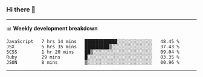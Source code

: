 ### Hi there 👋

-------

📊 **Weekly development breakdown**
<!--START_SECTION:waka-->
```text
JavaScript   7 hrs 14 mins   ████████████░░░░░░░░░░░░░   48.45 % 
JSX          5 hrs 35 mins   █████████▒░░░░░░░░░░░░░░░   37.43 % 
SCSS         1 hr 20 mins    ██▒░░░░░░░░░░░░░░░░░░░░░░   09.04 % 
Ruby         29 mins         █░░░░░░░░░░░░░░░░░░░░░░░░   03.35 % 
JSON         8 mins          ▒░░░░░░░░░░░░░░░░░░░░░░░░   00.96 % 
```
<!--END_SECTION:waka-->
-------

<!--
**ashish-r/ashish-r** is a ✨ _special_ ✨ repository because its `README.md` (this file) appears on your GitHub profile.

Here are some ideas to get you started:

- 🔭 I’m currently working on ...
- 🌱 I’m currently learning ...
- 👯 I’m looking to collaborate on ...
- 🤔 I’m looking for help with ...
- 💬 Ask me about ...
- 📫 How to reach me: ...
- 😄 Pronouns: ...
- ⚡ Fun fact: ...
-->
